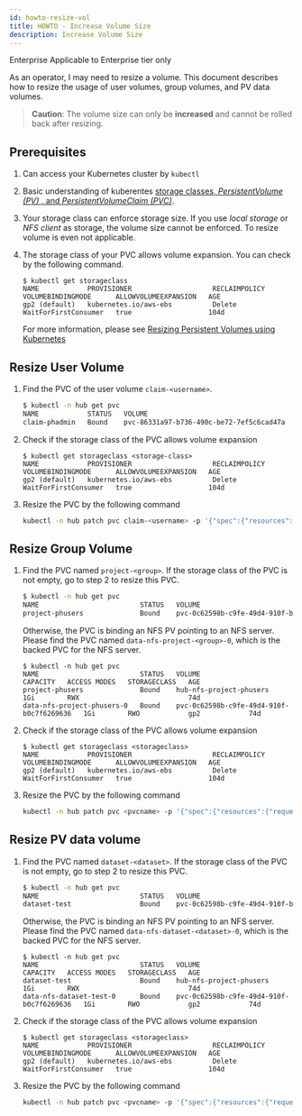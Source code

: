 ```yaml
---
id: howto-resize-vol
title: HOWTO - Increase Volume Size
description: Increase Volume Size
---
```


<div class="ee-only tooltip">Enterprise
  <span class="tooltiptext">Applicable to Enterprise tier only</span>
</div>

As an operator, I may need to resize a volume. This document describes how to resize the usage of user volumes, group volumes, and PV data volumes.

> **Caution**: The volume size can only be **increased** and cannot be rolled back after resizing.

## Prerequisites
1. Can access your Kubernetes cluster by `kubectl`
1. Basic understanding of kuberentes [storage classes, *PersistentVolume (PV)* , and *PersistentVolumeClaim (PVC)*](https://kubernetes.io/docs/concepts/storage/persistent-volumes/).
1. Your storage class can enforce storage size. If you use *local storage* or *NFS client* as storage, the volume size cannot be enforced. To resize volume is even not applicable.
1. The storage class of your PVC allows volume expansion. You can check by the following command.

    ```
    $ kubectl get storageclass
    NAME            PROVISIONER                    RECLAIMPOLICY   VOLUMEBINDINGMODE      ALLOWVOLUMEEXPANSION   AGE
    gp2 (default)   kubernetes.io/aws-ebs          Delete          WaitForFirstConsumer   true                   104d
    ```

    For more information, please see [Resizing Persistent Volumes using Kubernetes](https://kubernetes.io/blog/2018/07/12/resizing-persistent-volumes-using-kubernetes/)


## Resize User Volume

1. Find the PVC of the user volume `claim-<username>`.

    ```bash
    $ kubectl -n hub get pvc
    NAME            STATUS   VOLUME                                     CAPACITY   ACCESS MODES   STORAGECLASS   AGE
    claim-phadmin   Bound    pvc-86331a97-b736-490c-be72-7ef5c6cad47a   20Gi       RWO            gp2            102d
    ```

1. Check if the storage class of the PVC allows volume expansion

    ```
    $ kubectl get storageclass <storage-class>
    NAME            PROVISIONER                    RECLAIMPOLICY   VOLUMEBINDINGMODE      ALLOWVOLUMEEXPANSION   AGE
    gp2 (default)   kubernetes.io/aws-ebs          Delete          WaitForFirstConsumer   true                   104d
    ```

1. Resize the PVC by the following command

    ```bash
    kubectl -n hub patch pvc claim-<username> -p '{"spec":{"resources":{"requests":{"storage":"40Gi"}}}}}'
    ```

## Resize Group Volume

1. Find the PVC named `project-<group>`. If the storage class of the PVC is not empty, go to step 2 to resize this PVC.

    ```bash
    $ kubectl -n hub get pvc
    NAME                         STATUS   VOLUME                                     CAPACITY   ACCESS MODES   STORAGECLASS   AGE
    project-phusers              Bound    pvc-0c62598b-c9fe-49d4-910f-b0c7f6269636   1Gi        RWX            efs            74d
    ```

    Otherwise, the PVC is binding an NFS PV pointing to an NFS server. Please find the PVC named `data-nfs-project-<group>-0`, which is the backed PVC for the NFS server.

    ```
    $ kubectl -n hub get pvc
    NAME                         STATUS   VOLUME                                     CAPACITY   ACCESS MODES   STORAGECLASS   AGE
    project-phusers              Bound    hub-nfs-project-phusers                    1Gi        RWX                           74d
    data-nfs-project-phusers-0   Bound    pvc-0c62598b-c9fe-49d4-910f-b0c7f6269636   1Gi        RWO            gp2            74d
    ```

1. Check if the storage class of the PVC allows volume expansion

    ```
    $ kubectl get storageclass <storageclass>
    NAME            PROVISIONER                    RECLAIMPOLICY   VOLUMEBINDINGMODE      ALLOWVOLUMEEXPANSION   AGE
    gp2 (default)   kubernetes.io/aws-ebs          Delete          WaitForFirstConsumer   true                   104d
    ```

1. Resize the PVC by the following command

    ```bash
    kubectl -n hub patch pvc <pvcname> -p '{"spec":{"resources":{"requests":{"storage":"50Gi"}}}}}'
    ```

## Resize PV data volume

1. Find the PVC named `dataset-<dataset>`. If the storage class of the PVC is not empty, go to step 2 to resize this PVC.

    ```bash
    $ kubectl -n hub get pvc
    NAME                         STATUS   VOLUME                                     CAPACITY   ACCESS MODES   STORAGECLASS   AGE
    dataset-test                 Bound    pvc-0c62598b-c9fe-49d4-910f-b0c7f6269636   1Gi        RWX            efs            74d
    ```

    Otherwise, the PVC is binding an NFS PV pointing to an NFS server. Please find the PVC named `data-nfs-dataset-<dataset>-0`, which is the backed PVC for the NFS server.

    ```
    $ kubectl -n hub get pvc
    NAME                         STATUS   VOLUME                                     CAPACITY   ACCESS MODES   STORAGECLASS   AGE
    dataset-test                 Bound    hub-nfs-project-phusers                    1Gi        RWX                           74d
    data-nfs-dataset-test-0      Bound    pvc-0c62598b-c9fe-49d4-910f-b0c7f6269636   1Gi        RWO            gp2            74d
    ```

1. Check if the storage class of the PVC allows volume expansion

    ```
    $ kubectl get storageclass <storageclass>
    NAME            PROVISIONER                    RECLAIMPOLICY   VOLUMEBINDINGMODE      ALLOWVOLUMEEXPANSION   AGE
    gp2 (default)   kubernetes.io/aws-ebs          Delete          WaitForFirstConsumer   true                   104d
    ```

1. Resize the PVC by the following command

    ```bash
    kubectl -n hub patch pvc <pvcname> -p '{"spec":{"resources":{"requests":{"storage":"50Gi"}}}}}'
    ```